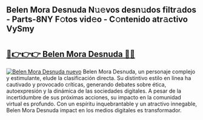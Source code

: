 ## Belen Mora Desnuda N𝚞𝚎vos desn𝚞dos filtr𝚊dos - Parts-8NY F𝚘tos vid𝚎o - C𝚘ntenido atr𝚊ctivo VySmy

# <h2><a href="http://mb3ovc8.tromn.icu/?c=Belen+Mora+Desnuda">🔗👉👉👉 Belen Mora Desnuda 🔗🔗</a></h2>

[![Belen Mora Desnuda nuevo](https://i.imgur.com/pEAQMta.gif)](http://mb3ovc8.tromn.icu/?c=Belen+Mora+Desnuda)
Belen Mora Desnuda, un personaje complejo y estimulante, elude la clasificación directa. Su distintivo estilo en línea ha cautivado y provocado críticas, generando debates sobre ética, autoexpresión y la dinámica de las sociedades digitales. A pesar de la incertidumbre de sus próximas acciones, su impacto en la comunidad virtual es profundo. Con un espíritu inquebrantable y un atractivo innegable, Belen Mora Desnuda impact en los medios digitales es transformador.
